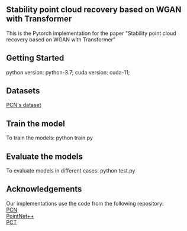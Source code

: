 ## Stability point cloud recovery based on WGAN with Transformer

This is the Pytorch implementation for the paper "Stability point cloud recovery based on WGAN with Transformer"

## Getting Started
python version: python-3.7;  cuda version: cuda-11;  

## Datasets
 [PCN's dataset](https://github.com/wentaoyuan/pcn)  
    
## Train the model
To train the models: python train.py  

    

## Evaluate the models

To evaluate models in different cases: python test.py  



## Acknowledgements 
Our implementations use the code from the following repository:  
[PCN](https://github.com/wentaoyuan/pcn)     
[PointNet++](https://github.com/charlesq34/pointnet2)   
[PCT](https://github.com/MenghaoGuo/PCT)
